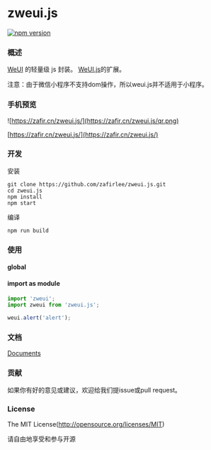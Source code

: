 zweui.js
=====

[![npm version](https://img.shields.io/npm/v/weui.js.svg)](https://www.npmjs.com/package/zweui.js/)


### 概述

[WeUI](https://github.com/Tencent/weui.git) 的轻量级 js 封装。
[WeUI.js](https://github.com/Tencent/weui.js.git)的扩展。

注意：由于微信小程序不支持dom操作，所以weui.js并不适用于小程序。



### 手机预览

![https://zafir.cn/zweui.js/](https://zafir.cn/zweui.js/qr.png)

[https://zafir.cn/zweui.js/](https://zafir.cn/zweui.js/)


### 开发

安装

```shell
git clone https://github.com/zafirlee/zweui.js.git
cd zweui.js
npm install
npm start
```

编译

```shell
npm run build
```


### 使用

#### global 



#### import as module

```javascript
import 'zweui';
import zweui from 'zweui.js';

weui.alert('alert');
```

### 文档

[Documents](https://github.com/Tencent/weui.js/tree/master/docs/README.md)

### 贡献

如果你有好的意见或建议，欢迎给我们提issue或pull request。

### License
The MIT License(http://opensource.org/licenses/MIT)

请自由地享受和参与开源
